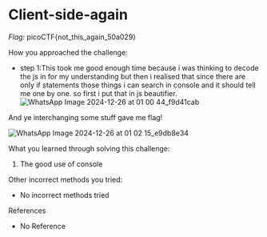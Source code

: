 # Client-side-again

*Flag:* picoCTF{not_this_again_50a029}

How you approached the challenge:

- step 1:This took me good enough time because i was thinking to decode the js in for my understanding but then i realised that since there are only if statements those things i can search in console and it should tell me one by one.
so first i put that in js beautifier.
![WhatsApp Image 2024-12-26 at 01 00 44_f9d41cab](https://github.com/user-attachments/assets/edae4f56-1c47-48e4-9e4e-bf729e3884fe)

And ye interchanging some stuff gave me flag!

![WhatsApp Image 2024-12-26 at 01 02 15_e9db8e34](https://github.com/user-attachments/assets/bbe76d58-51cc-4f28-96cf-b68053069020)

What you learned through solving this challenge:

1. The good use of console

Other incorrect methods you tried:

- No incorrect methods tried

References

- No Reference 

